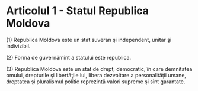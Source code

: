 # Articolul 1 - Statul Republica Moldova

(1) Republica Moldova este un stat suveran şi independent, unitar şi indivizibil.

(2) Forma de guvernămînt a statului este republica.

(3) Republica Moldova este un stat de drept, democratic, în care demnitatea omului, drepturile şi libertăţile lui, libera dezvoltare a personalităţii umane, dreptatea şi pluralismul politic reprezintă valori supreme şi sînt garantate.